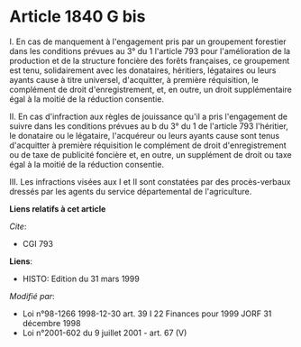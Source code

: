 # Article 1840 G bis

I. En cas de manquement à l'engagement pris par un groupement forestier dans les conditions prévues au 3° du 1 l'article 793
pour l'amélioration de la production et de la structure foncière des forêts françaises, ce groupement est tenu, solidairement
avec les donataires, héritiers, légataires ou leurs ayants cause à titre universel, d'acquitter, à première réquisition, le
complément de droit d'enregistrement, et, en outre, un droit supplémentaire égal à la moitié de la réduction consentie.

II. En cas d'infraction aux règles de jouissance qu'il a pris l'engagement de suivre dans les conditions prévues au b du 3°
du 1 de l'article 793 l'héritier, le donataire ou le légataire, l'acquéreur ou leurs ayants cause sont tenus d'acquitter à
première réquisition le complément de droit d'enregistrement ou de taxe de publicité foncière et, en outre, un supplément de
droit ou taxe égal à la moitié de la réduction consentie.

III. Les infractions visées aux I et II sont constatées par des procès-verbaux dressés par les agents du service
départemental de l'agriculture.

**Liens relatifs à cet article**

_Cite_:

  - CGI 793

**Liens**:

  - HISTO: Edition du 31 mars 1999

_Modifié par_:

  - Loi n°98-1266 1998-12-30 art. 39 I 22 Finances pour 1999 JORF 31 décembre 1998
  - Loi n°2001-602 du 9 juillet 2001 - art. 67 (V)
